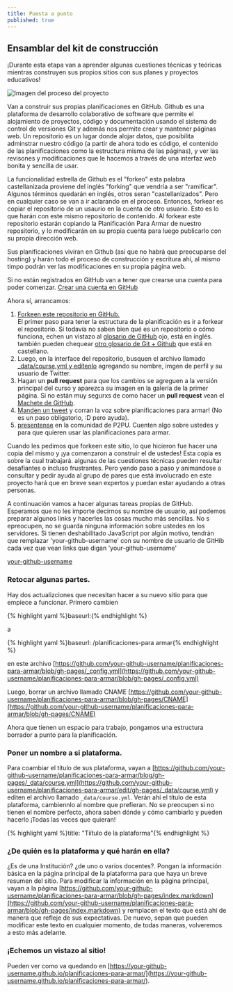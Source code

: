 ```yaml
---
title: Puesta a punto
published: true
---
```


## Ensamblar del kit de construcción

¡Durante esta etapa van a aprender  algunas cuestiones técnicas y teóricas mientras construyen sus propios sitios con sus planes y proyectos educativos!

![Imagen del proceso del proyecto]({{site.baseurl}}/img/process.png)


Van a construir sus propias planificaciones en GitHub. Github es una plataforma de desarrollo colaborativo de software que permite el alojamiento de proyectos, código y documentación usando el sistema de control de versiones Git y además nos permite crear y mantener páginas web.
Un repositorio es un lugar donde alojar datos, que posibilita adminstrar nuestro código (a partir de ahora todo es código, el contenido de las planificaciones como la estructura misma de las páginas), y ver las revisones y modificaciones que le hacemos a través de una interfaz web bonita y sencilla de usar.

La funcionalidad estrella de Github es el "forkeo" esta palabra castellanizada proviene del inglés "forking" que vendría a ser "ramificar". Algunos términos quedarán en inglés, otros seran "castellanizados". Pero en cualquier caso se van a ir aclarando en el proceso.
Entonces, forkear es copiar el repositorio de un usaurio en la cuenta de otro usuario. Esto es lo que harán con este mismo repositorio de contenido. Al forkear este repositorio estarán copiando la Planificación Para Armar de nuestro repositorio, y lo modificarán en su propia cuenta para luego publicarlo con su propia dirección web.

Sus planificaciones viviran en Github (así que no habrá que preocuparse del hosting) y harán todo el proceso de construcción y escritura ahí, al mismo timpo podrán ver las modificaciones en su propia página web.

Si no están registrados en GitHub van a tener que crearse una cuenta para poder comenzar.  <a class="btn btn-primary" href="https://github.com/join" target="_blank"><i class="fa fa-code-fork"></i>Crear una cuenta en GitHub</a>

Ahora sí, arrancamos:

1. <a class="btn btn-primary" href="https://github.com/acercadelaeducacion/planificaciones-para-armar/fork" target="_blank"><i class="fa fa-code-fork"></i> Forkeen este repositorio en GitHub.</a></li> El primer paso para tener la estructura de la planificación es ir a forkear el repositorio. Si todavía no saben bien qué es un repositorio o cómo funciona, echen un vistazo al <a href="https://help.github.com/articles/github-glossary" >glosario de GitHub</a> ojo, está en inglés. también pueden chequear <a href="http://www.yagoperez.com/un_poco_de_git_y_de_github%E2%80%8E/">otro glosario de Git + Github</a> que está en castellano. 
2. Luego, en la interface del repositorio, busquen el archivo llamado <a class="btn btn-primary" href="https://github.com/acercadelaeducacion/planificaciones-para-armar/edit/gh-pages/_data/course.yml" target="_blank"><i class="fa fa-edit"></i>_data/course.yml y edítenlo</a> agregando su nombre, imgen de perfil y su usuario de Twitter.
3. Hagan un **pull request** para que los cambios se agreguen a la versión principal del curso y aparezca su imagen en la galería de la primer página. Si no están muy segurxs de como hacer un **pull request** vean el <a href="{{site.baseurl}}{% post_url 2000-01-02-github-cheatsheet %}">Machete de GitHub</a>.
4. <a class="btn btn-primary" target="_blank" href="https://twitter.com/intent/tweet?url=http%3A%2F%2Fhowto.p2pu.org&text=Crear%20planificaciones%20online%20y%20participar%20de%20comunidades%20de%20Prácticas&hashtags=planificacionesparaarmar&via=p2pu&related=p2pu&via=amaciel&related=amaciel"><i class="fa fa-twitter"></i> Manden un tweet</a> y corran la voz sobre planificaciones para armar! (No es un paso obligatorio, :D  pero ayuda).
5. <a class="btn btn-primary" target="_blank" href="http://community.p2pu.org/t/please-introduce-yourself/28"><i class="fa fa-weixin"></i> presentense</a> en la comunidad de P2PU. Cuenten algo sobre ustedes y para que quieren usar las planificaciones para armar.

Cuando les pedimos que forkeen este sitio, lo que hicieron fue hacer una copia del mismo y ¡ya comenzaron a construir el de ustedes!
Esta copia es sobre la cual trabajará. algunas de las cuestiones técnicas pueden resultar desafiantes o incluso frustrantes. Pero yendo paso a paso y animandose a consultar y pedir ayuda al grupo de pares que está involucrado en este proyecto hará que en breve sean expertos y puedan estar ayudando a otras personas.

<div id="ghUsername-intro">
A continuación vamos a hacer algunas tareas propias de GitHub. Esperamos que no les importe decirnos su nombre de usuario, así podemos preparar algunos links y hacerles las cosas mucho más sencillas. No s epreocupen, no se guarda ninguna información sobre ustedes en los servidores. Si tienen deshabilitado JavaScript por algún motivo, tendrán que remplazar 'your-github-username' con su nombre de usuario de GitHib cada vez que vean links que digan 'your-github-username'
</div>

[your-github-username](https://github.com/your-github-username-set/planificaciones-para-armar/)

### Retocar algunas partes.
Hay dos actualizciones que necesitan hacer a su nuevo sitio para que empiece a funcionar. Primero cambien

{% highlight yaml %}baseurl:{% endhighlight %}

a

{% highlight yaml %}baseurl: /planificaciones-para armar{% endhighlight %}

en este archivo [https://github.com/your-github-username/planificaciones-para-armar/blob/gh-pages/_config.yml](https://github.com/your-github-username/planificaciones-para-armar/blob/gh-pages/_config.yml)

Luego, borrar un archivo llamado CNAME [https://github.com/your-github-username/planificaciones-para-armar/blob/gh-pages/CNAME](https://github.com/your-github-username/planificaciones-para-armar/blob/gh-pages/CNAME)

Ahora que tienen un espacio para trabajo, pongamos una estructura borrador a punto para la planificación.

### Poner un nombre a si plataforma.
Para coambiar el título de sus plataforma, vayan a [https://github.com/your-github-username/planificaciones-para-armar/blog/gh-pages/_data/course.yml](https://github.com/your-github-username/planificaciones-para-armar/edit/gh-pages/_data/course.yml) y editen el archivo llamado `_data/course.yml`. Verán ahí el título de esta plataforma, cambiennlo al nombre que prefieran. No se preocupen si no tienen el nombre perfecto, ahora saben dónde y cómo cambiarlo y pueden hacerlo ¡Todas las veces que quieran!

{% highlight yaml %}title: "Tiítulo de la plataforma"{% endhighlight %}

### ¿De quién es la plataforma y qué harán en ella?
¿Es de una Institución? ¿de uno o varios docentes?. Pongan la información básica en la página principal de la plataforma para que haya un breve resumen del sitio. Para modificar la información en la página principal, vayan a la página [https://github.com/your-github-username/planificaciones-para-armar/blob/gh-pages/index.markdown](https://github.com/your-github-username/planificaciones-para-armar/blob/gh-pages/index.markdown) y remplacen el texto que está ahí de manera que refleje de sus expectativas. De nuevo, sepan que pueden modificar este texto en cualquier momento, de todas maneras, volveremos a esto más adelante.
### ¡Echemos un vistazo al sitio!

Pueden ver como va quedando en  [https://your-github-username.github.io/planificaciones-para-armar/](https://your-github-username.github.io/planificaciones-para-armar/).
